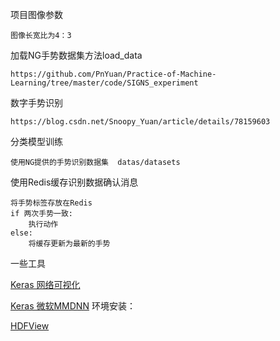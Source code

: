 项目图像参数 
    
    图像长宽比为4：3


加载NG手势数据集方法load_data

    https://github.com/PnYuan/Practice-of-Machine-Learning/tree/master/code/SIGNS_experiment
    
数字手势识别

    https://blog.csdn.net/Snoopy_Yuan/article/details/78159603
    
分类模型训练

    使用NG提供的手势识别数据集  datas/datasets
    
使用Redis缓存识别数据确认消息

    将手势标签存放在Redis
    if 两次手势一致:
        执行动作
    else:
        将缓存更新为最新的手势

一些工具

[Keras 网络可视化](https://jingyan.baidu.com/article/925f8cb8b65feac0dde056f1.html)

[Keras 微软MMDNN](https://blog.csdn.net/qq_38906523/article/details/80319990)
环境安装：
    
[HDFView](https://www.hdfgroup.org/downloads/hdfview/?https%3A%2F%2Fwww.hdfgroup.org%2Fdownloads%2Fhdfview%2F)

